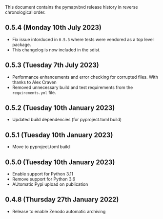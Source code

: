 This document contains the pymapvbvd release history in reverse chronological order.

0.5.4 (Monday 10th July 2023)
-----------------------------
- Fix issue intorduced in `0.5.3` where tests were vendored as a top level package.
- This changelog is now included in the sdist.

0.5.3 (Tuesday 7th July 2023)
-----------------------------
- Performance enhancements and error checking for corrupted files. With thanks to Alex Craven
- Removed unnecessary build and test requirements from the `requirements.yml` file.

0.5.2 (Tuesday 10th January 2023)
---------------------------------
- Updated build dependencies (for pyproject.toml build)

0.5.1 (Tuesday 10th January 2023)
---------------------------------
- Move to pyproject.toml build

0.5.0 (Tuesday 10th January 2023)
---------------------------------
- Enable support for Python 3.11
- Remove support for Python 3.6
- AUtomatic Pypi upload on publication

0.4.8 (Thursday 27th January 2022)
----------------------------------
- Release to enable Zenodo automatic archiving 
